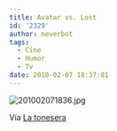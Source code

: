 ```yaml
---
title: Avatar vs. Lost
id: '2329'
author: neverbot
tags:
  - Cine
  - Humor
  - Tv
date: 2010-02-07 18:37:01
---
```


![201002071836.jpg](./201002071836.jpg)

Vía [La tonesera](http://johntones.tumblr.com/post/372137109/via-guillermolo)